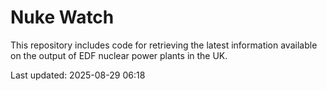 # Nuke Watch

This repository includes code for retrieving the latest information available on the output of EDF nuclear power plants in the UK.

Last updated: 2025-08-29 06:18